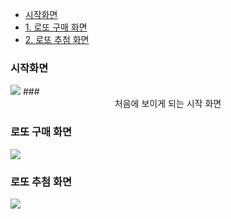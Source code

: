 - <a href="#fun0">시작화면
- <a href="#fun1">1.&nbsp;로또 구매 화면</a>
- <a href="#fun2">2.&nbsp;로또 추첨 화면</a>

### <a name="fun0">시작화면</a>
<img src="https://github.com/0gon/Lotto3/assets/134483516/7eb124aa-1ab8-44a5-ae16-ded62537c4cd"/>
### <div align=center>처음에 보이게 되는 시작 화면</div>


### <a name="fun1">로또 구매 화면</a>
<img src="https://github.com/0gon/Lotto3/assets/134483516/a44e6ed5-2385-4af3-b3fa-011bb24cb7f3"/>

### <a name="fun2">로또 추첨 화면</a>
<img src="https://github.com/0gon/Lotto3/assets/134483516/4cf268ea-820f-4b14-9606-f257715ce253"/>
